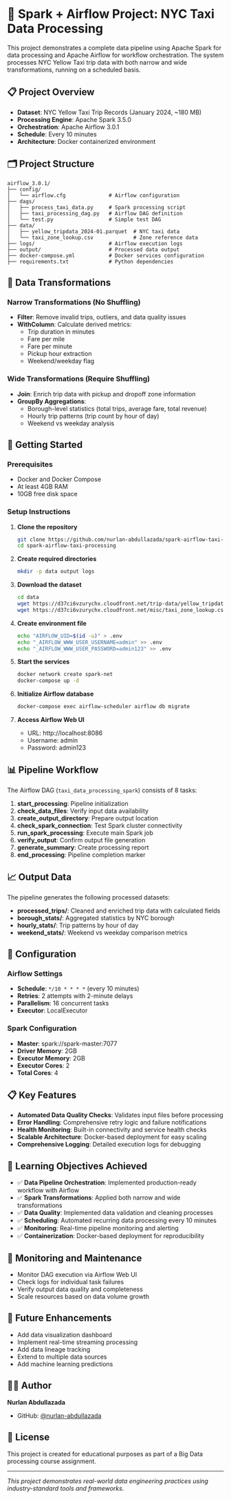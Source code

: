 # 🚖 Spark + Airflow Project: NYC Taxi Data Processing

This project demonstrates a complete data pipeline using Apache Spark for data processing and Apache Airflow for workflow orchestration. The system processes NYC Yellow Taxi trip data with both narrow and wide transformations, running on a scheduled basis.

## 📋 Project Overview

- **Dataset**: NYC Yellow Taxi Trip Records (January 2024, ~180 MB)
- **Processing Engine**: Apache Spark 3.5.0
- **Orchestration**: Apache Airflow 3.0.1
- **Schedule**: Every 10 minutes
- **Architecture**: Docker containerized environment

## 🗂️ Project Structure

```
airflow_3.0.1/
├── config/
│   └── airflow.cfg              # Airflow configuration
├── dags/
│   ├── process_taxi_data.py     # Spark processing script
│   ├── taxi_processing_dag.py   # Airflow DAG definition
│   └── test.py                  # Simple test DAG
├── data/
│   ├── yellow_tripdata_2024-01.parquet  # NYC taxi data
│   └── taxi_zone_lookup.csv             # Zone reference data
├── logs/                        # Airflow execution logs
├── output/                      # Processed data output
├── docker-compose.yml           # Docker services configuration
├── requirements.txt             # Python dependencies
```

## 🔄 Data Transformations

### Narrow Transformations (No Shuffling)
- **Filter**: Remove invalid trips, outliers, and data quality issues
- **WithColumn**: Calculate derived metrics:
  - Trip duration in minutes
  - Fare per mile
  - Fare per minute
  - Pickup hour extraction
  - Weekend/weekday flag

### Wide Transformations (Require Shuffling)
- **Join**: Enrich trip data with pickup and dropoff zone information
- **GroupBy Aggregations**:
  - Borough-level statistics (total trips, average fare, total revenue)
  - Hourly trip patterns (trip count by hour of day)
  - Weekend vs weekday analysis

## 🚀 Getting Started

### Prerequisites
- Docker and Docker Compose
- At least 4GB RAM
- 10GB free disk space

### Setup Instructions

1. **Clone the repository**
   ```bash
   git clone https://github.com/nurlan-abdullazada/spark-airflow-taxi-processing.git
   cd spark-airflow-taxi-processing
   ```

2. **Create required directories**
   ```bash
   mkdir -p data output logs
   ```

3. **Download the dataset**
   ```bash
   cd data
   wget https://d37ci6vzurychx.cloudfront.net/trip-data/yellow_tripdata_2024-01.parquet
   wget https://d37ci6vzurychx.cloudfront.net/misc/taxi_zone_lookup.csv
   ```

4. **Create environment file**
   ```bash
   echo "AIRFLOW_UID=$(id -u)" > .env
   echo "_AIRFLOW_WWW_USER_USERNAME=admin" >> .env
   echo "_AIRFLOW_WWW_USER_PASSWORD=admin123" >> .env
   ```

5. **Start the services**
   ```bash
   docker network create spark-net
   docker-compose up -d
   ```

6. **Initialize Airflow database**
   ```bash
   docker-compose exec airflow-scheduler airflow db migrate
   ```

7. **Access Airflow Web UI**
   - URL: http://localhost:8086
   - Username: admin
   - Password: admin123

## 📊 Pipeline Workflow

The Airflow DAG (`taxi_data_processing_spark`) consists of 8 tasks:

1. **start_processing**: Pipeline initialization
2. **check_data_files**: Verify input data availability
3. **create_output_directory**: Prepare output location
4. **check_spark_connection**: Test Spark cluster connectivity
5. **run_spark_processing**: Execute main Spark job
6. **verify_output**: Confirm output file generation
7. **generate_summary**: Create processing report
8. **end_processing**: Pipeline completion marker

## 📈 Output Data

The pipeline generates the following processed datasets:

- **processed_trips/**: Cleaned and enriched trip data with calculated fields
- **borough_stats/**: Aggregated statistics by NYC borough
- **hourly_stats/**: Trip patterns by hour of day
- **weekend_stats/**: Weekend vs weekday comparison metrics

## 🔧 Configuration

### Airflow Settings
- **Schedule**: `*/10 * * * *` (every 10 minutes)
- **Retries**: 2 attempts with 2-minute delays
- **Parallelism**: 16 concurrent tasks
- **Executor**: LocalExecutor

### Spark Configuration
- **Master**: spark://spark-master:7077
- **Driver Memory**: 2GB
- **Executor Memory**: 2GB
- **Executor Cores**: 2
- **Total Cores**: 4

## 📋 Key Features

- **Automated Data Quality Checks**: Validates input files before processing
- **Error Handling**: Comprehensive retry logic and failure notifications
- **Health Monitoring**: Built-in connectivity and service health checks
- **Scalable Architecture**: Docker-based deployment for easy scaling
- **Comprehensive Logging**: Detailed execution logs for debugging

## 🎯 Learning Objectives Achieved

- ✅ **Data Pipeline Orchestration**: Implemented production-ready workflow with Airflow
- ✅ **Spark Transformations**: Applied both narrow and wide transformations
- ✅ **Data Quality**: Implemented data validation and cleaning processes
- ✅ **Scheduling**: Automated recurring data processing every 10 minutes
- ✅ **Monitoring**: Real-time pipeline monitoring and alerting
- ✅ **Containerization**: Docker-based deployment for reproducibility

## 📱 Monitoring and Maintenance

- Monitor DAG execution via Airflow Web UI
- Check logs for individual task failures
- Verify output data quality and completeness
- Scale resources based on data volume growth

## 🚀 Future Enhancements

- Add data visualization dashboard
- Implement real-time streaming processing
- Add data lineage tracking
- Extend to multiple data sources
- Add machine learning predictions

## 👨‍💻 Author

**Nurlan Abdullazada**
- GitHub: [@nurlan-abdullazada](https://github.com/nurlan-abdullazada)

## 📄 License

This project is created for educational purposes as part of a Big Data processing course assignment.

---

*This project demonstrates real-world data engineering practices using industry-standard tools and frameworks.*
